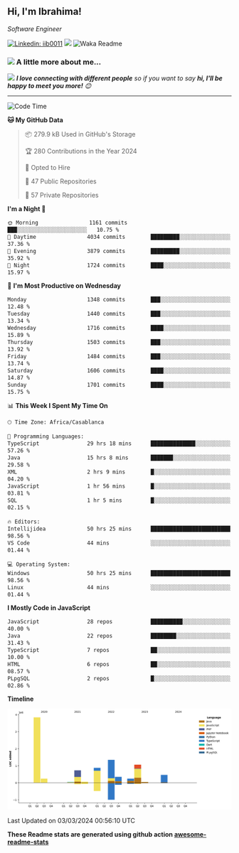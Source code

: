<h2>Hi, I'm Ibrahima! </h2>
<p><em>Software Engineer 
</em></p>


[![Linkedin: iib0011](https://img.shields.io/badge/-iib0011-blue?style=flat-square&logo=Linkedin&logoColor=white&link=https://www.linkedin.com/in/iib0011/)](https://www.linkedin.com/in/iib0011/)
![](https://visitor-badge.glitch.me/badge?page_id=iib0011)
![Waka Readme](https://github.com/iib0011/iib0011/workflows/Waka%20Readme/badge.svg)


### <img src="https://media.giphy.com/media/VgCDAzcKvsR6OM0uWg/giphy.gif" width="50"> A little more about me...  


<img src="https://media.giphy.com/media/LnQjpWaON8nhr21vNW/giphy.gif" width="60"> <em><b>I love connecting with different people</b> so if you want to say <b>hi, I'll be happy to meet you more!</b> 😊</em>

---
<!--START_SECTION:waka-->
![Code Time](http://img.shields.io/badge/Code%20Time-3%2C062%20hrs%2015%20mins-blue)

**🐱 My GitHub Data** 

> 📦 279.9 kB Used in GitHub's Storage 
 > 
> 🏆 280 Contributions in the Year 2024
 > 
> 💼 Opted to Hire
 > 
> 📜 47 Public Repositories 
 > 
> 🔑 57 Private Repositories 
 > 
**I'm a Night 🦉** 

```text
🌞 Morning                1161 commits        ███░░░░░░░░░░░░░░░░░░░░░░   10.75 % 
🌆 Daytime                4034 commits        █████████░░░░░░░░░░░░░░░░   37.36 % 
🌃 Evening                3879 commits        █████████░░░░░░░░░░░░░░░░   35.92 % 
🌙 Night                  1724 commits        ████░░░░░░░░░░░░░░░░░░░░░   15.97 % 
```
📅 **I'm Most Productive on Wednesday** 

```text
Monday                   1348 commits        ███░░░░░░░░░░░░░░░░░░░░░░   12.48 % 
Tuesday                  1440 commits        ███░░░░░░░░░░░░░░░░░░░░░░   13.34 % 
Wednesday                1716 commits        ████░░░░░░░░░░░░░░░░░░░░░   15.89 % 
Thursday                 1503 commits        ███░░░░░░░░░░░░░░░░░░░░░░   13.92 % 
Friday                   1484 commits        ███░░░░░░░░░░░░░░░░░░░░░░   13.74 % 
Saturday                 1606 commits        ████░░░░░░░░░░░░░░░░░░░░░   14.87 % 
Sunday                   1701 commits        ████░░░░░░░░░░░░░░░░░░░░░   15.75 % 
```


📊 **This Week I Spent My Time On** 

```text
🕑︎ Time Zone: Africa/Casablanca

💬 Programming Languages: 
TypeScript               29 hrs 18 mins      ██████████████░░░░░░░░░░░   57.26 % 
Java                     15 hrs 8 mins       ███████░░░░░░░░░░░░░░░░░░   29.58 % 
XML                      2 hrs 9 mins        █░░░░░░░░░░░░░░░░░░░░░░░░   04.20 % 
JavaScript               1 hr 56 mins        █░░░░░░░░░░░░░░░░░░░░░░░░   03.81 % 
SQL                      1 hr 5 mins         █░░░░░░░░░░░░░░░░░░░░░░░░   02.15 % 

🔥 Editors: 
Intellijidea             50 hrs 25 mins      █████████████████████████   98.56 % 
VS Code                  44 mins             ░░░░░░░░░░░░░░░░░░░░░░░░░   01.44 % 

💻 Operating System: 
Windows                  50 hrs 25 mins      █████████████████████████   98.56 % 
Linux                    44 mins             ░░░░░░░░░░░░░░░░░░░░░░░░░   01.44 % 
```

**I Mostly Code in JavaScript** 

```text
JavaScript               28 repos            ██████████░░░░░░░░░░░░░░░   40.00 % 
Java                     22 repos            ████████░░░░░░░░░░░░░░░░░   31.43 % 
TypeScript               7 repos             ██░░░░░░░░░░░░░░░░░░░░░░░   10.00 % 
HTML                     6 repos             ██░░░░░░░░░░░░░░░░░░░░░░░   08.57 % 
PLpgSQL                  2 repos             █░░░░░░░░░░░░░░░░░░░░░░░░   02.86 % 
```



**Timeline**

![Lines of Code chart](https://raw.githubusercontent.com/iib0011/iib0011/master/assets/bar_graph.png)


 Last Updated on 03/03/2024 00:56:10 UTC
<!--END_SECTION:waka-->

**These Readme stats are generated using github action [awesome-readme-stats](https://github.com/iib0011/waka-readme-stats)**
